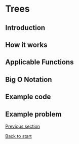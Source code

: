 # Trees

## Introduction

## How it works

## Applicable Functions

## Big O Notation

## Example code

## Example problem

[Previous section](2-sets.md)

[Back to start](0-welcome.md)